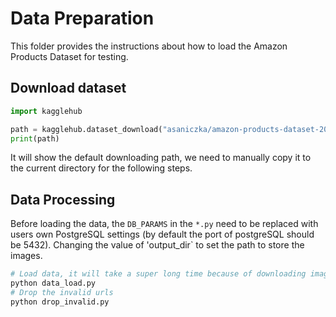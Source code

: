 # Data Preparation

This folder provides the instructions about how to load the Amazon Products Dataset for testing.

## Download dataset
```python
import kagglehub

path = kagglehub.dataset_download("asaniczka/amazon-products-dataset-2023-1-4m-products")
print(path)
```
It will show the default downloading path, we need to manually copy it to the current directory for the following steps.

## Data Processing
Before loading the data, the `DB_PARAMS` in the `*.py` need to be replaced with users own PostgreSQL settings (by default the port of postgreSQL should be 5432). 
Changing the value of 'output_dir` to set the path to store the images.
```python
# Load data, it will take a super long time because of downloading images, you can change the value of N to run in smaller batch
python data_load.py
# Drop the invalid urls 
python drop_invalid.py
```



